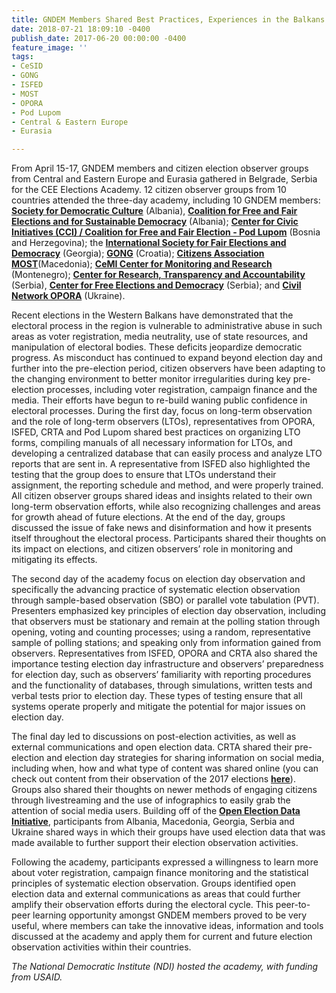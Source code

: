 ```yaml
---
title: GNDEM Members Shared Best Practices, Experiences in the Balkans and Eurasia
date: 2018-07-21 18:09:10 -0400
publish_date: 2017-06-20 00:00:00 -0400
feature_image: ''
tags:
- CeSID
- GONG
- ISFED
- MOST
- OPORA
- Pod Lupom
- Central & Eastern Europe
- Eurasia

---
```

From April 15-17, GNDEM members and citizen election observer groups from Central and Eastern Europe and Eurasia gathered in Belgrade, Serbia for the CEE Elections Academy. 12 citizen observer groups from 10 countries attended the three-day academy, including 10 GNDEM members: [**Society for Democratic Culture**](http://www.gndem.org/sdc) (Albania), [**Coalition for Free and Fair Elections and for Sustainable Democracy**](http://www.kzln.org.al/) (Albania); [**Center for Civic Initiatives (CCI) / Coalition for Free and Fair Election - Pod Lupom**](http://podlupom.org/v2/) (Bosnia and Herzegovina); the [**International Society for Fair Elections and Democracy**](http://www.isfed.ge/) (Georgia); [**GONG**](http://gong.hr/en/) (Croatia); [**Citizens Association MOST**](http://www.most.org.mk/index.php?lang=en)(Macedonia); [**CeMI Center for Monitoring and Research**](http://cemi.org.me/en/o-nama/) (Montenegro); [**Center for Research, Transparency and Accountability**](http://crta.rs/sr/pocetna/) (Serbia), [**Center for Free Elections and Democracy**](http://www.enemo.eu/en/members/members/30-serbia-center-for-free-elections-and-democracy) (Serbia); and [**Civil Network OPORA**](https://www.oporaua.org/en/) (Ukraine).

Recent elections in the Western Balkans have demonstrated that the electoral process in the region is vulnerable to administrative abuse in such areas as voter registration, media neutrality, use of state resources, and manipulation of electoral bodies. These deficits jeopardize democratic progress. As misconduct has continued to expand beyond election day and further into the pre-election period, citizen observers have been adapting to the changing environment to better monitor irregularities during key pre-election processes, including voter registration, campaign finance and the media. Their efforts have begun to re-build waning public confidence in electoral processes. During the first day, focus on long-term observation and the role of long-term observers (LTOs), representatives from OPORA, ISFED, CRTA and Pod Lupom shared best practices on organizing LTO forms, compiling manuals of all necessary information for LTOs, and developing a centralized database that can easily process and analyze LTO reports that are sent in. A representative from ISFED also highlighted the testing that the group does to ensure that LTOs understand their assignment, the reporting schedule and method, and were properly trained. All citizen observer groups shared ideas and insights related to their own long-term observation efforts, while also recognizing challenges and areas for growth ahead of future elections. At the end of the day, groups discussed the issue of fake news and disinformation and how it presents itself throughout the electoral process. Participants shared their thoughts on its impact on elections, and citizen observers’ role in monitoring and mitigating its effects.

The second day of the academy focus on election day observation and specifically the advancing practice of systematic election observation through sample-based observation (SBO) or parallel vote tabulation (PVT). Presenters emphasized key principles of election day observation, including that observers must be stationary and remain at the polling station through opening, voting and counting processes; using a random, representative sample of polling stations; and speaking only from information gained from observers. Representatives from ISFED, OPORA and CRTA also shared the importance testing election day infrastructure and observers’ preparedness for election day, such as observers’ familiarity with reporting procedures and the functionality of databases, through simulations, written tests and verbal tests prior to election day. These types of testing ensure that all systems operate properly and mitigate the potential for major issues on election day.

The final day led to discussions on post-election activities, as well as external communications and open election data. CRTA shared their pre-election and election day strategies for sharing information on social media, including when, how and what type of content was shared online (you can check out content from their observation of the 2017 elections [**here**](https://www.facebook.com/gradjaninastrazi/?hc_ref=PAGES_TIMELINE)). Groups also shared their thoughts on newer methods of engaging citizens through livestreaming and the use of infographics to easily grab the attention of social media users. Building off of the [**Open Election Data Initiative**](http://www.openelectiondata.net/en/), participants from Albania, Macedonia, Georgia, Serbia and Ukraine shared ways in which their groups have used election data that was made available to further support their election observation activities.

Following the academy, participants expressed a willingness to learn more about voter registration, campaign finance monitoring and the statistical principles of systematic election observation. Groups identified open election data and external communications as areas that could further amplify their observation efforts during the electoral cycle. This peer-to-peer learning opportunity amongst GNDEM members proved to be very useful, where members can take the innovative ideas, information and tools discussed at the academy and apply them for current and future election observation activities within their countries.

_The National Democratic Institute (NDI) hosted the academy, with funding from USAID._